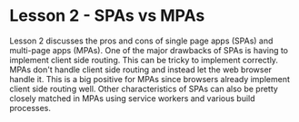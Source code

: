 # Lesson 2 - SPAs vs MPAs

Lesson 2 discusses the pros and cons of single page apps (SPAs) and multi-page
apps (MPAs). One of the major drawbacks of SPAs is having to implement client
side routing. This can be tricky to implement correctly. MPAs don't handle
client side routing and instead let the web browser handle it. This is a big
positive for MPAs since browsers already implement client side routing well.
Other characteristics of SPAs can also be pretty closely matched in MPAs using
service workers and various build processes.


